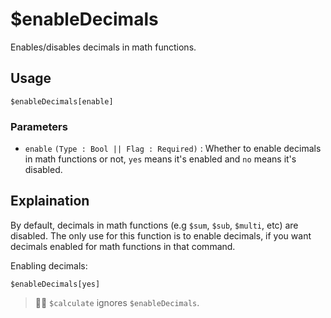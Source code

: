 # $enableDecimals
Enables/disables decimals in math functions.

## Usage
```
$enableDecimals[enable]
```

### Parameters
- `enable` `(Type : Bool || Flag : Required)` : Whether to enable decimals in math functions or not, `yes` means it's enabled and `no` means it's disabled.

## Explaination
By default, decimals in math functions (e.g `$sum`, `$sub`, `$multi`, etc) are disabled. The only use for this function is to enable decimals, if you want decimals enabled for math functions in that command.

Enabling decimals:
```
$enableDecimals[yes]
```
> 🧙‍♂️ `$calculate` ignores `$enableDecimals`.
